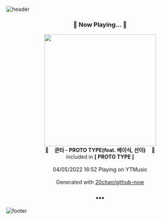![header](https://capsule-render.vercel.app/api?type=wave&height=170&section=header&text=Hi.%20I'm%20SHIFT&fontColor=090707&fontAlignX=45&fontAlignY=65&fontSize=100)

<h3 align="center">🎵 Now Playing... 🎵</h3>
<p align="center">
  <a href="https://music.youtube.com/watch?v=rjXMz0tofYQ">
    <img width="300" src="https://lh3.googleusercontent.com/-T140DIzokLAIpRy0sUwZRJTx84_lMReerP56YkvE_N7J8LaopH6VoNVRxY6cyo7kioJJ49M3tNlAe0">
  </a>
  <br>
  🎵&nbsp&nbsp&nbsp <b>쿤타 - PROTO TYPE(feat. 베이식, 산이)</b> &nbsp&nbsp&nbsp🎵
  <br>
  included in <b>[ PROTO TYPE ]</b>
  
  <br />
  <br />
  04/05/2022 16:52 Playing on YTMusic
  <br />
  <br />
  Generated with <a href="https://github.com/20chan/github-now">20chan/github-now</a>
</p>

<h3 align="center">•••</h3>

![footer](https://capsule-render.vercel.app/api?type=wave&height=150&section=footer)
